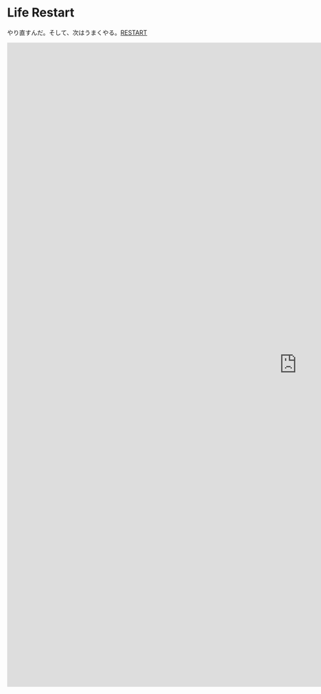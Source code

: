 # Life Restart

やり直すんだ。そして、次はうまくやる。[RESTART](view/index.html)

<iframe src="https://discord.com/widget?id=883382868427014255&theme=dark" width="1350" height="1500" allowtransparency="true" frameborder="0" sandbox="allow-popups allow-popups-to-escape-sandbox allow-same-origin allow-scripts"></iframe>
